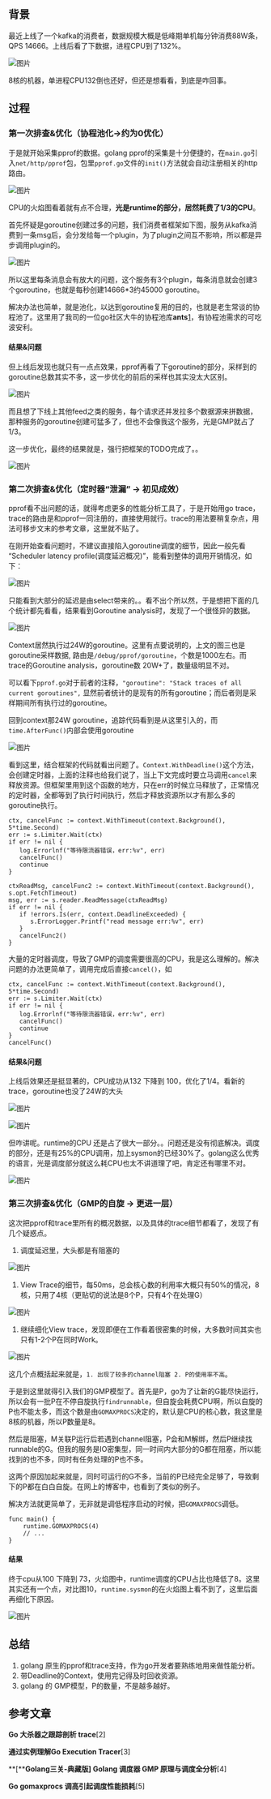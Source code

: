 ## 背景

最近上线了一个kafka的消费者，数据规模大概是低峰期单机每分钟消费88W条，QPS 14666。上线后看了下数据，进程CPU到了132%。

![图片](https://mmbiz.qpic.cn/mmbiz/IgylNib7ZE2KqcB5HVMK3c1J4a2If3XWn9uicyTibhAmz18P4zlQ6IjvPSUpj8kD7PgVa03OjiaMk8PCjQAAzu1HOA/640?wx_fmt=other&wxfrom=5&wx_lazy=1&wx_co=1)

8核的机器，单进程CPU132倒也还好，但还是想看看，到底是咋回事。

## 过程

### 第一次排查&优化（协程池化->约为0优化）

于是就开始采集pprof的数据。golang pprof的采集是十分便捷的，在`main.go`引入`net/http/pprof`包，包里`pprof.go`文件的`init()`方法就会自动注册相关的http路由。

![图片](https://mmbiz.qpic.cn/mmbiz/IgylNib7ZE2KqcB5HVMK3c1J4a2If3XWnxBHgyoYicQyUFUnMaQCZoAbMoO4J7RLgBafvM7v8UfoBuG4tiaibUMD2w/640?wx_fmt=other&wxfrom=5&wx_lazy=1&wx_co=1)

CPU的火焰图看着就有点不合理，**光是runtime的部分，居然耗费了1/3的CPU**。

首先怀疑是goroutine创建过多的问题，我们消费者框架如下图，服务从kafka消费到一条msg后，会分发给每一个plugin，为了plugin之间互不影响，所以都是异步调用plugin的。

![图片](https://mmbiz.qpic.cn/mmbiz/IgylNib7ZE2KqcB5HVMK3c1J4a2If3XWnZUe77SPQV6Tia4qQv8AeIzQCtQS0DtokBLmVHUpAErWgb6oDicxmvqNQ/640?wx_fmt=other&wxfrom=5&wx_lazy=1&wx_co=1)

所以这里每条消息会有放大的问题，这个服务有3个plugin，每条消息就会创建3个goroutine，也就是每秒创建14666*3约45000 goroutine。

解决办法也简单，就是池化，以达到goroutine复用的目的，也就是老生常谈的协程池了。这里用了我司的一位go社区大牛的协程池库**ants**[1](可惜这位大牛已经江湖见了我哭死)，有协程池需求的可吃波安利。

#### 结果&问题

但上线后发现也就只有一点点效果，pprof再看了下goroutine的部分，采样到的goroutine总数其实不多，这一步优化的前后的采样也其实没太大区别。

![图片](https://mmbiz.qpic.cn/mmbiz/IgylNib7ZE2KqcB5HVMK3c1J4a2If3XWniao6qynOZvicUahqicnaBbXvR2bCiauyVDtgrl7A3BwcWBPljY9aFtVVBw/640?wx_fmt=other&wxfrom=5&wx_lazy=1&wx_co=1)

而且想了下线上其他feed之类的服务，每个请求还并发拉多个数据源来拼数据，那种服务的goroutine创建可猛多了，但也不会像我这个服务，光是GMP就占了1/3。

这一步优化，最终的结果就是，强行把框架的TODO完成了。。

![图片](https://mmbiz.qpic.cn/mmbiz/IgylNib7ZE2KqcB5HVMK3c1J4a2If3XWnV9UqPz93kicv17nqibNaf1qhAq2BIO4pSEBrgQtYOPWqP1RuUkPHPNiaw/640?wx_fmt=other&wxfrom=5&wx_lazy=1&wx_co=1)

### 第二次排查&优化（定时器“泄漏” -> 初见成效）

pprof看不出问题的话，就得考虑更多的性能分析工具了，于是开始用go trace，trace的路由是和pprof一同注册的，直接使用就行。trace的用法要稍复杂点，用法可移步文末的参考文章，这里就不贴了。

在刚开始查看问题时，不建议直接陷入goroutine调度的细节，因此一般先看 “Scheduler latency profile(调度延迟概况)”，能看到整体的调用开销情况，如下：

![图片](https://mmbiz.qpic.cn/mmbiz/IgylNib7ZE2KqcB5HVMK3c1J4a2If3XWnnc3NezaicVYl4mT05YUJOrCJQemfzB0gu71JIkoKvCoabh3WEjbOr2g/640?wx_fmt=other&wxfrom=5&wx_lazy=1&wx_co=1)

只能看到大部分的延迟是由select带来的。。看不出个所以然，于是想把下面的几个统计都先看看，结果看到Goroutine analysis时，发现了一个很怪异的数据。

![图片](https://mmbiz.qpic.cn/mmbiz/IgylNib7ZE2KqcB5HVMK3c1J4a2If3XWnkEbMOypicb1g3JWQEUkvaWrfpTwFp1MSbSolj6ciciczDezOib5I48Viavg/640?wx_fmt=other&wxfrom=5&wx_lazy=1&wx_co=1)

Context居然执行过24W的goroutine。这里有点要说明的，上文的图三也是goroutine采样数据, 路由是`/debug/pprof/goroutine`，个数是1000左右。而trace的Goroutine analysis，goroutine数 20W+了，数量级明显不对。

可以看下`pprof.go`对于前者的注释，`"goroutine": "Stack traces of all current goroutines",` 显然前者统计的是现有的所有goroutine；而后者则是采样期间所有执行过的goroutine。

回到context那24W goroutine，追踪代码看到是从这里引入的，而`time.AfterFunc()`内部会使用goroutine

![图片](https://mmbiz.qpic.cn/mmbiz/IgylNib7ZE2KqcB5HVMK3c1J4a2If3XWnlLRkwjnPBlkE9m1K81Hek1UfVgJKovgcEsXYL5VV9H3dKZuWmVqBvg/640?wx_fmt=other&wxfrom=5&wx_lazy=1&wx_co=1)

看到这里，结合框架的代码就看出问题了。`Context.WithDeadline()`这个方法，会创建定时器，上面的注释也给我们说了，当上下文完成时要立马调用`cancel`来释放资源。但框架里用到这个函数的地方，只在err的时候立马释放了，正常情况的定时器，全都等到了执行时间执行，然后才释放资源所以才有那么多的goroutine执行。

```
ctx, cancelFunc := context.WithTimeout(context.Background(), 5*time.Second)
err := s.Limiter.Wait(ctx)
if err != nil {
   log.Errorlnf("等待限流器错误，err:%v", err)
   cancelFunc()
   continue
}

ctxReadMsg, cancelFunc2 := context.WithTimeout(context.Background(), s.opt.FetchTimeout)
msg, err := s.reader.ReadMessage(ctxReadMsg)
if err != nil {
   if !errors.Is(err, context.DeadlineExceeded) {
      s.ErrorLogger.Printf("read message err:%v", err)
   }
   cancelFunc2()
}
```

大量的定时器调度，导致了GMP的调度需要很高的CPU，我是这么理解的。解决问题的办法更简单了，调用完成后直接`cancel()`，如

```
ctx, cancelFunc := context.WithTimeout(context.Background(), 5*time.Second)
err := s.Limiter.Wait(ctx)
if err != nil {
   log.Errorlnf("等待限流器错误，err:%v", err)
   cancelFunc()
   continue
}
cancelFunc()
```

#### 结果&问题

上线后效果还是挺显著的，CPU成功从132 下降到 100，优化了1/4。看新的trace，goroutine也没了24W的大头

![图片](https://mmbiz.qpic.cn/mmbiz/IgylNib7ZE2KqcB5HVMK3c1J4a2If3XWnsNNEJqCPnwR1UVppdnUayakhVjj1DIm01pibIz2ZbAvYgNU1Iy3dWPQ/640?wx_fmt=other&wxfrom=5&wx_lazy=1&wx_co=1)

![图片](https://mmbiz.qpic.cn/mmbiz/IgylNib7ZE2KqcB5HVMK3c1J4a2If3XWnNQzohSDk0zBp7SyFSZdiaQwuaQqbiclx9TOAeoRJoriaB5ADnsOM77cZQ/640?wx_fmt=other&wxfrom=5&wx_lazy=1&wx_co=1)

但咋讲呢。runtime的CPU 还是占了很大一部分。。问题还是没有彻底解决。调度的部分，还是有25%的CPU调用，加上sysmon的已经30%了。golang这么优秀的语言，光是调度部分就这么耗CPU也太不讲道理了吧，肯定还有哪里不对。

![图片](https://mmbiz.qpic.cn/mmbiz/IgylNib7ZE2KqcB5HVMK3c1J4a2If3XWn1PbVFqKZosHNNg14ibqicyz0u7FhxGpDJGydD77qc57toyDLWOjH2Kzw/640?wx_fmt=other&wxfrom=5&wx_lazy=1&wx_co=1)

### 第三次排查&优化（GMP的自旋 -> 更进一层）

这次把pprof和trace里所有的概况数据，以及具体的trace细节都看了，发现了有几个疑惑点。

1. 调度延迟里，大头都是有阻塞的

![图片](https://mmbiz.qpic.cn/mmbiz/IgylNib7ZE2KqcB5HVMK3c1J4a2If3XWnONPr29AiacbjiaPicGLa13bwhgMrA39W0nxaH428D2AmGgLmHpufQTRMQ/640?wx_fmt=other&wxfrom=5&wx_lazy=1&wx_co=1)

1. View Trace的细节，每50ms，总会核心数的利用率大概只有50%的情况，8核，只用了4核（更贴切的说法是8个P，只有4个在处理G）

![图片](https://mmbiz.qpic.cn/mmbiz/IgylNib7ZE2KqcB5HVMK3c1J4a2If3XWn7PMSDppEs45D1xClePOxzNgGoWD7zRKKCtbMWP6At3shDrhFmjicjAg/640?wx_fmt=other&wxfrom=5&wx_lazy=1&wx_co=1)

1. 继续细化View trace，发现即便在工作看着很密集的时候，大多数时间其实也只有1-2个P在同时Work。

![图片](https://mmbiz.qpic.cn/mmbiz/IgylNib7ZE2KqcB5HVMK3c1J4a2If3XWnGwE7DDWtxtJCaibmS3U5IP8fBp1KqiaH4hJcTN7YYNJfooQjHRu4nKcA/640?wx_fmt=other&wxfrom=5&wx_lazy=1&wx_co=1)

这几个点概括起来就是，`1. 出现了较多的channel阻塞 2. P的使用率不高`。

于是到这里就得引入我们的GMP模型了。首先是P，go为了让新的G能尽快运行，所以会有一批P在不停自旋执行`findrunnable`，但自旋会耗费CPU啊，所以自旋的P也不能太多，而这个数是由`GOMAXPROCS`决定的，默认是CPU的核心数，我这里是8核的机器，所以P数量是8。

然后是阻塞，M关联P运行后若遇到channel阻塞，P会和M解绑，然后P继续找runnable的G。但我的服务是IO密集型，同一时间内大部分的G都在阻塞，所以能找到的也不多，同时有任务处理的P也不多。

这两个原因加起来就是，同时可运行的G不多，当前的P已经完全足够了，导致剩下的P都在白白自旋。在网上的博客中，也看到了类似的例子。

解决方法就更简单了，无非就是调低程序启动的时候，把`GOMAXPROCS`调低。

```
func main() {
    runtime.GOMAXPROCS(4)
    // ...
}
```

#### 结果

终于cpu从100 下降到 73，火焰图中，runtime调度的CPU占比也降低了8。这里其实还有一个点，对比图10，`runtime.sysmon`的在火焰图上看不到了，这里后面再细化下原因。

![图片](https://mmbiz.qpic.cn/mmbiz/IgylNib7ZE2KqcB5HVMK3c1J4a2If3XWnrBCHT8eV75kUL1f9axibdDJKhvjavjShgyfUa8rgcmvhZcgGsd1gxSw/640?wx_fmt=other&wxfrom=5&wx_lazy=1&wx_co=1)

## 总结

1. golang 原生的pprof和trace支持，作为go开发者要熟练地用来做性能分析。
2. 带Deadline的Context，使用完记得及时回收资源。
3. golang 的 GMP模型，P的数量，不是越多越好。

## 参考文章

**Go 大杀器之跟踪剖析 trace**[2]

**通过实例理解Go Execution Tracer**[3]

**[****Golang三关-典藏版] Golang 调度器 GMP 原理与调度全分析**[4]

**Go gomaxprocs 调高引起调度性能损耗**[5]